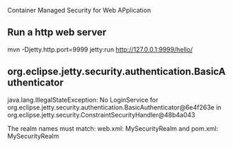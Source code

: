 Container Managed Security for Web APplication

## Run a http web server
mvn -Djetty.http.port=9999 jetty:run
http://127.0.0.1:9999/hello/

## org.eclipse.jetty.security.authentication.BasicAuthenticator
java.lang.IllegalStateException: No LoginService for org.eclipse.jetty.security.authentication.BasicAuthenticator@6e4f263e in org.eclipse.jetty.security.ConstraintSecurityHandler@48b4a043

The realm names must match: web.xml: <realm-name>MySecurityRealm</realm-name> and pom.xml: <loginService implementation="org.eclipse.jetty.security.HashLoginService"><name>MySecurityRealm</name>

